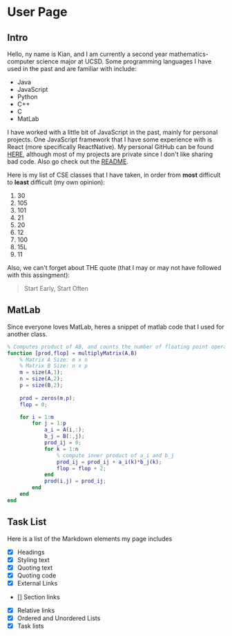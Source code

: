 # User Page

## Intro
Hello, ny name is Kian, and I am currently a second year mathematics-computer science major at UCSD. Some programming languages I have used in the past and are familiar with include:
- Java
- JavaScript
- Python
- C++
- C
- MatLab

I have worked with a little bit of JavaScript in the past, mainly for personal projects. One JavaScript framework that I have some experience with is React (more specifically ReactNative). My personal GitHub can be found [HERE](https://github.com/kianchou), although most of my projects are private since I don't like sharing bad code. Also go check out the [README](README.md).

Here is my list of CSE classes that I have taken, in order from **most** difficult to **least** difficult (my own opinion):
1. 30
2. 105
3. 101
4. 21
5. 20
6. 12
7. 100
8. 15L
9. 11

Also, we can't forget about THE quote (that I may or may not have followed with this assingment):
> Start Early, Start Often

## MatLab
Since everyone loves MatLab, heres a snippet of matlab code that I used for another class.
```matlab
% Computes product of AB, and counts the number of floating point operations
function [prod,flop] = multiplyMatrix(A,B)
    % Matrix A Size: m x n
    % Matrix B Size: n x p
    m = size(A,1);
    n = size(A,2);
    p = size(B,2);
    
    prod = zeros(m,p);
    flop = 0;

    for i = 1:m
        for j = 1:p
            a_i = A(i,:);
            b_j = B(:,j);
            prod_ij = 0;
            for k = 1:n
                % compute inner product of a_i and b_j
                prod_ij = prod_ij + a_i(k)*b_j(k);
                flop = flop + 2;
            end
            prod(i,j) = prod_ij;
        end
    end
end
```

## Task List

Here is a list of the Markdown elements my page includes

- [X] Headings
- [X] Styling text
- [X] Quoting text
- [X] Quoting code
- [X] External Links
- [] Section links
- [X] Relative links
- [X] Ordered and Unordered Lists
- [X] Task lists